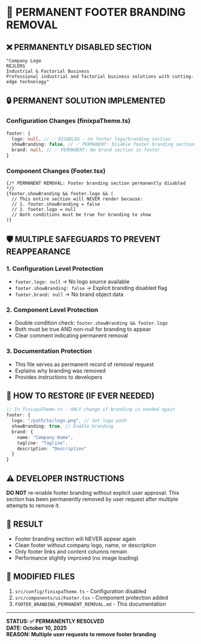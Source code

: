 # 🚫 PERMANENT FOOTER BRANDING REMOVAL

## ❌ PERMANENTLY DISABLED SECTION
```
"Company Logo
REJLERS
Industrial & Factorial Business
Professional industrial and factorial business solutions with cutting-edge technology"
```

## 🔒 PERMANENT SOLUTION IMPLEMENTED

### Configuration Changes (finixpaTheme.ts)
```typescript
footer: {
  logo: null, // ✅ DISABLED - no footer logo/branding section
  showBranding: false, // ✅ PERMANENT: Disable footer branding section
  brand: null, // ✅ PERMANENT: No brand section in footer
}
```

### Component Changes (Footer.tsx)
```tsx
{/* PERMANENT REMOVAL: Footer branding section permanently disabled */}
{footer.showBranding && footer.logo && (
  // This entire section will NEVER render because:
  // 1. footer.showBranding = false
  // 2. footer.logo = null
  // Both conditions must be true for branding to show
)}
```

## 🛡️ MULTIPLE SAFEGUARDS TO PREVENT REAPPEARANCE

### 1. Configuration Level Protection
- `footer.logo: null` → No logo source available
- `footer.showBranding: false` → Explicit branding disabled flag
- `footer.brand: null` → No brand object data

### 2. Component Level Protection
- Double condition check: `footer.showBranding && footer.logo`
- Both must be true AND non-null for branding to appear
- Clear comment indicating permanent removal

### 3. Documentation Protection
- This file serves as permanent record of removal request
- Explains why branding was removed
- Provides instructions to developers

## 🔄 HOW TO RESTORE (IF EVER NEEDED)
```typescript
// In finixpaTheme.ts - ONLY change if branding is needed again
footer: {
  logo: "/path/to/logo.png", // Set logo path
  showBranding: true, // Enable branding
  brand: {
    name: "Company Name",
    tagline: "Tagline",
    description: "Description"
  }
}
```

## ⚠️ DEVELOPER INSTRUCTIONS
**DO NOT** re-enable footer branding without explicit user approval.
This section has been permanently removed by user request after multiple attempts to remove it.

## 🎯 RESULT
- Footer branding section will NEVER appear again
- Clean footer without company logo, name, or description
- Only footer links and content columns remain
- Performance slightly improved (no image loading)

## 📁 MODIFIED FILES
1. `src/config/finixpaTheme.ts` - Configuration disabled
2. `src/components/ui/Footer.tsx` - Component protection added
3. `FOOTER_BRANDING_PERMANENT_REMOVAL.md` - This documentation

---
**STATUS: ✅ PERMANENTLY RESOLVED**  
**DATE: October 10, 2025**  
**REASON: Multiple user requests to remove footer branding**